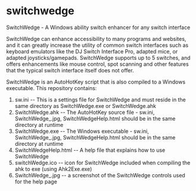 # switchwedge
SwitchWedge - A Windows ability switch enhancer for any switch interface

SwitchWedge can enhance accessibility to many programs and websites, and it can greatly increase the utility of common switch interfaces such as keyboard emulators like the DJ Switch Interface Pro, adapted mice, or adapted joysticks/gamepads. SwitchWedge supports up to 5 switches, and offers enhancements like mouse control, spot scanning and other features that the typical switch interface itself does not offer.

SwitchWedge is an AutoHotKey script that is also compiled to a Windows executable. This repository contains:
1. sw.ini -- This is a settings file for SwitchWedge and must reside in the same directory as SwitchWedge.exe or SwitchWedge.ahk
2. SwitchWedge.ahk -- The AutoHotKey source file - sw.ini, SwitchWedge_.jpg, SwitchWedgeHelp.html should be in the same directory at runtime
3. SwitchWedge.exe -- The Windows executable - sw.ini, SwitchWedge_.jpg, SwitchWedgeHelp.html should be in the same directory at runtime
4. SwitchWedgeHelp.html -- A help file that explains how to use SwitchWedge
5. switchWedge.ico -- icon for SwitchWedge included when compiling the ahk to exe (using Ahk2Exe.exe)
6. SwitchWedge_.jpg -- a screenshot of the SwitchWedge controls used for the help page
